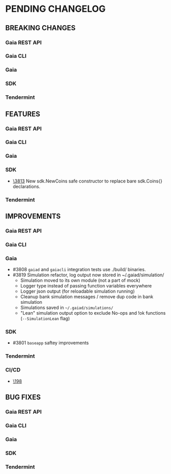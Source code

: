# PENDING CHANGELOG

<!----------------------------- BREAKING CHANGES ----------------------------->

## BREAKING CHANGES

### Gaia REST API

### Gaia CLI

### Gaia

### SDK

### Tendermint

<!--------------------------------- FEATURES --------------------------------->

## FEATURES

### Gaia REST API

### Gaia CLI

### Gaia

### SDK

* [\3813](https://github.com/cosmos/cosmos-sdk/pull/3813) New sdk.NewCoins safe constructor to replace bare
  sdk.Coins{} declarations.

### Tendermint

<!------------------------------- IMPROVEMENTS ------------------------------->

## IMPROVEMENTS

### Gaia REST API

### Gaia CLI

### Gaia

* #3808 `gaiad` and `gaiacli` integration tests use ./build/ binaries.
* \#3819 Simulation refactor, log output now stored in ~/.gaiad/simulation/ 
  * Simulation moved to its own module (not a part of mock)
  * Logger type instead of passing function variables everywhere
  * Logger json output (for reloadable simulation running)
  * Cleanup bank simulation messages / remove dup code in bank simulation
  * Simulations saved in `~/.gaiad/simulations/` 
  * "Lean" simulation output option to exclude No-ops and !ok functions (`--SimulationLean` flag)  

### SDK
* #3801 `baseapp` saftey improvements

### Tendermint

### CI/CD
* [\198](https://github.com/cosmos/cosmos-sdk/pull/3832)

<!--------------------------------- BUG FIXES -------------------------------->

## BUG FIXES

### Gaia REST API

### Gaia CLI

### Gaia

### SDK

### Tendermint
